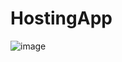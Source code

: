 # HostingApp

![image](https://user-images.githubusercontent.com/26413981/91267581-4ed5ad80-e739-11ea-8abb-52844232d360.png)
